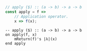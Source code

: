 ```javascript
// apply ($) :: (a -> b) -> a -> b
const apply = f =>
    // Application operator.
    x => f(x);
```


```applescript
-- apply ($) :: (a -> b) -> a -> b
on apply(f, x)
    mReturn(f)'s |λ|(x)
end apply
```